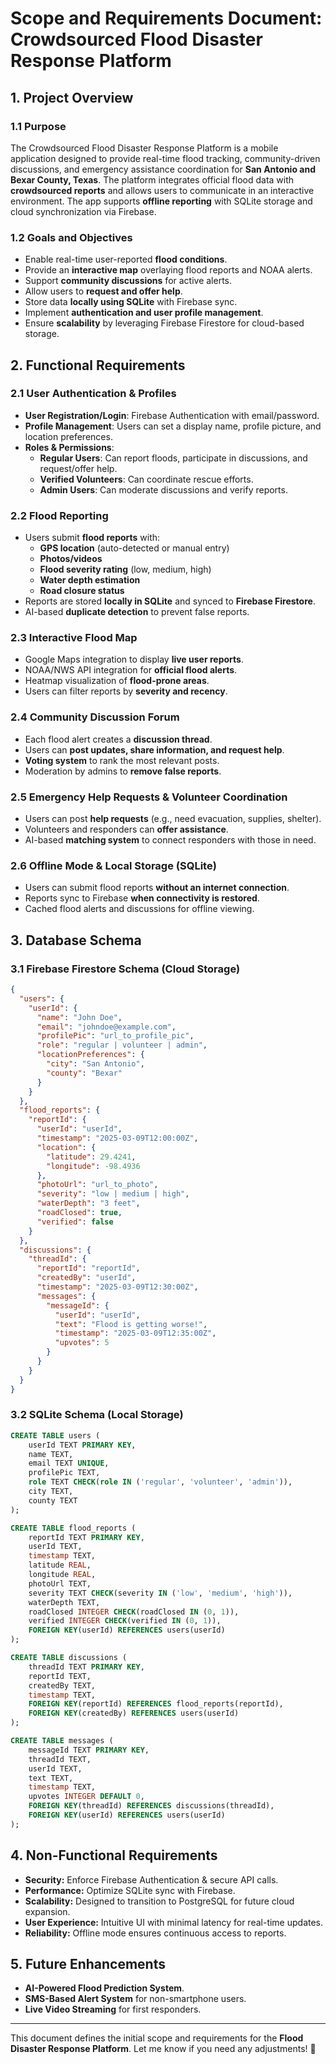 # **Scope and Requirements Document: Crowdsourced Flood Disaster Response Platform**

## **1. Project Overview**
### **1.1 Purpose**
The Crowdsourced Flood Disaster Response Platform is a mobile application designed to provide real-time flood tracking, community-driven discussions, and emergency assistance coordination for **San Antonio and Bexar County, Texas**. The platform integrates official flood data with **crowdsourced reports** and allows users to communicate in an interactive environment. The app supports **offline reporting** with SQLite storage and cloud synchronization via Firebase.

### **1.2 Goals and Objectives**
- Enable real-time user-reported **flood conditions**.
- Provide an **interactive map** overlaying flood reports and NOAA alerts.
- Support **community discussions** for active alerts.
- Allow users to **request and offer help**.
- Store data **locally using SQLite** with Firebase sync.
- Implement **authentication and user profile management**.
- Ensure **scalability** by leveraging Firebase Firestore for cloud-based storage.

## **2. Functional Requirements**
### **2.1 User Authentication & Profiles**
- **User Registration/Login**: Firebase Authentication with email/password.
- **Profile Management**: Users can set a display name, profile picture, and location preferences.
- **Roles & Permissions**:
  - **Regular Users**: Can report floods, participate in discussions, and request/offer help.
  - **Verified Volunteers**: Can coordinate rescue efforts.
  - **Admin Users**: Can moderate discussions and verify reports.

### **2.2 Flood Reporting**
- Users submit **flood reports** with:
  - **GPS location** (auto-detected or manual entry)
  - **Photos/videos**
  - **Flood severity rating** (low, medium, high)
  - **Water depth estimation**
  - **Road closure status**
- Reports are stored **locally in SQLite** and synced to **Firebase Firestore**.
- AI-based **duplicate detection** to prevent false reports.

### **2.3 Interactive Flood Map**
- Google Maps integration to display **live user reports**.
- NOAA/NWS API integration for **official flood alerts**.
- Heatmap visualization of **flood-prone areas**.
- Users can filter reports by **severity and recency**.

### **2.4 Community Discussion Forum**
- Each flood alert creates a **discussion thread**.
- Users can **post updates, share information, and request help**.
- **Voting system** to rank the most relevant posts.
- Moderation by admins to **remove false reports**.

### **2.5 Emergency Help Requests & Volunteer Coordination**
- Users can post **help requests** (e.g., need evacuation, supplies, shelter).
- Volunteers and responders can **offer assistance**.
- AI-based **matching system** to connect responders with those in need.

### **2.6 Offline Mode & Local Storage (SQLite)**
- Users can submit flood reports **without an internet connection**.
- Reports sync to Firebase **when connectivity is restored**.
- Cached flood alerts and discussions for offline viewing.

## **3. Database Schema**
### **3.1 Firebase Firestore Schema (Cloud Storage)**
```json
{
  "users": {
    "userId": {
      "name": "John Doe",
      "email": "johndoe@example.com",
      "profilePic": "url_to_profile_pic",
      "role": "regular | volunteer | admin",
      "locationPreferences": {
        "city": "San Antonio",
        "county": "Bexar"
      }
    }
  },
  "flood_reports": {
    "reportId": {
      "userId": "userId",
      "timestamp": "2025-03-09T12:00:00Z",
      "location": {
        "latitude": 29.4241,
        "longitude": -98.4936
      },
      "photoUrl": "url_to_photo",
      "severity": "low | medium | high",
      "waterDepth": "3 feet",
      "roadClosed": true,
      "verified": false
    }
  },
  "discussions": {
    "threadId": {
      "reportId": "reportId",
      "createdBy": "userId",
      "timestamp": "2025-03-09T12:30:00Z",
      "messages": {
        "messageId": {
          "userId": "userId",
          "text": "Flood is getting worse!",
          "timestamp": "2025-03-09T12:35:00Z",
          "upvotes": 5
        }
      }
    }
  }
}
```

### **3.2 SQLite Schema (Local Storage)**
```sql
CREATE TABLE users (
    userId TEXT PRIMARY KEY,
    name TEXT,
    email TEXT UNIQUE,
    profilePic TEXT,
    role TEXT CHECK(role IN ('regular', 'volunteer', 'admin')),
    city TEXT,
    county TEXT
);

CREATE TABLE flood_reports (
    reportId TEXT PRIMARY KEY,
    userId TEXT,
    timestamp TEXT,
    latitude REAL,
    longitude REAL,
    photoUrl TEXT,
    severity TEXT CHECK(severity IN ('low', 'medium', 'high')),
    waterDepth TEXT,
    roadClosed INTEGER CHECK(roadClosed IN (0, 1)),
    verified INTEGER CHECK(verified IN (0, 1)),
    FOREIGN KEY(userId) REFERENCES users(userId)
);

CREATE TABLE discussions (
    threadId TEXT PRIMARY KEY,
    reportId TEXT,
    createdBy TEXT,
    timestamp TEXT,
    FOREIGN KEY(reportId) REFERENCES flood_reports(reportId),
    FOREIGN KEY(createdBy) REFERENCES users(userId)
);

CREATE TABLE messages (
    messageId TEXT PRIMARY KEY,
    threadId TEXT,
    userId TEXT,
    text TEXT,
    timestamp TEXT,
    upvotes INTEGER DEFAULT 0,
    FOREIGN KEY(threadId) REFERENCES discussions(threadId),
    FOREIGN KEY(userId) REFERENCES users(userId)
);
```

## **4. Non-Functional Requirements**
- **Security:** Enforce Firebase Authentication & secure API calls.
- **Performance:** Optimize SQLite sync with Firebase.
- **Scalability:** Designed to transition to PostgreSQL for future cloud expansion.
- **User Experience:** Intuitive UI with minimal latency for real-time updates.
- **Reliability:** Offline mode ensures continuous access to reports.

## **5. Future Enhancements**
- **AI-Powered Flood Prediction System**.
- **SMS-Based Alert System** for non-smartphone users.
- **Live Video Streaming** for first responders.

---
This document defines the initial scope and requirements for the **Flood Disaster Response Platform**. Let me know if you need any adjustments! 🚀

